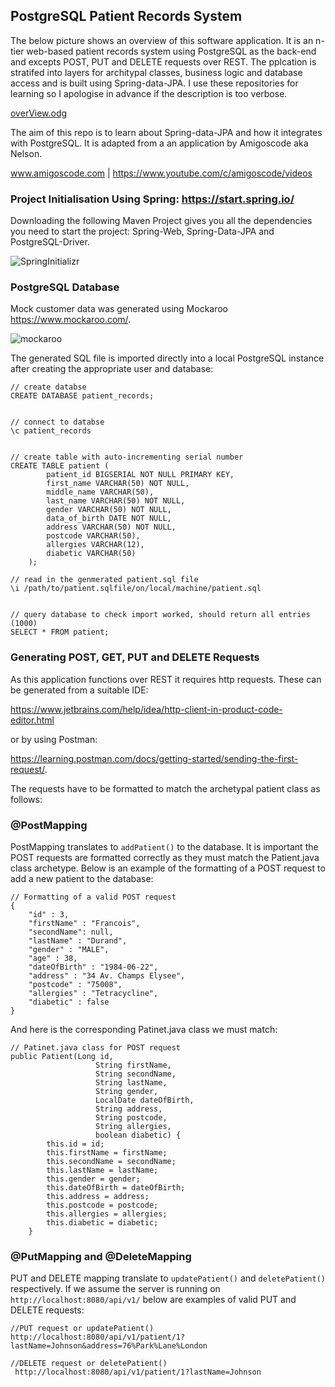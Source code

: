 ## PostgreSQL Patient Records System

The below picture shows an overview of this software application. It is an n-tier web-based
patient records system using PostgreSQL as the back-end and excepts POST, PUT and DELETE
requests over REST. The pplcation is stratifed into layers for architypal classes, business logic and database access and is built using Spring-data-JPA. I use these repositories for learning so I apologise in advance if the description is too verbose.

[overView.odg](https://github.com/DataSperling/SQL-Patient-Records-System/files/8481553/overView.odg)

The aim of this repo is to learn about Spring-data-JPA and how it integrates with PostgreSQL. It
is adapted from a an application by Amigoscode aka Nelson.

www.amigoscode.com | https://www.youtube.com/c/amigoscode/videos


### Project Initialisation Using Spring: https://start.spring.io/

Downloading the following Maven Project gives you all the dependencies you need to start the
project: Spring-Web, Spring-Data-JPA and PostgreSQL-Driver.

![SpringInitializr](https://user-images.githubusercontent.com/78074172/154043285-64295a90-67e3-442e-9f84-176f58edf6bd.png)


### PostgreSQL Database
Mock customer data was generated using Mockaroo https://www.mockaroo.com/.

![mockaroo](https://user-images.githubusercontent.com/78074172/154044509-94494833-e3f6-4753-8ac3-f62644b0cf9c.png)

The generated SQL file is imported directly into a local PostgreSQL instance after creating the
appropriate user and database:

```
// create databse
CREATE DATABASE patient_records;


// connect to databse
\c patient_records


// create table with auto-incrementing serial number 
CREATE TABLE patient (
	    patient_id BIGSERIAL NOT NULL PRIMARY KEY,
	    first_name VARCHAR(50) NOT NULL,
	    middle_name VARCHAR(50),
	    last_name VARCHAR(50) NOT NULL,
	    gender VARCHAR(50) NOT NULL,
	    data_of_birth DATE NOT NULL,
	    address VARCHAR(50) NOT NULL,
	    postcode VARCHAR(50),
	    allergies VARCHAR(12),
	    diabetic VARCHAR(50)
    );

// read in the genmerated patient.sql file
\i /path/to/patient.sqlfile/on/local/machine/patient.sql 


// query database to check import worked, should return all entries (1000)
SELECT * FROM patient;
```


### Generating POST, GET, PUT and DELETE Requests

As this application functions over REST it requires http requests. These can be generated from a
suitable IDE: 

https://www.jetbrains.com/help/idea/http-client-in-product-code-editor.html

or by using Postman:

https://learning.postman.com/docs/getting-started/sending-the-first-request/.

The requests have to be formatted to match the archetypal patient class as follows:

### @PostMapping

PostMapping translates to `addPatient()` to the database. It is important the POST requests are 
formatted correctly as they must match the Patient.java class archetype. Below is an example of the formatting of a POST request to add a new patient to the database:

```
// Formatting of a valid POST request
{
    "id" : 3,
    "firstName" : "Francois",
    "secondName": null,
    "lastName" : "Durand",
    "gender" : "MALE",
    "age" : 38,
    "dateOfBirth" : "1984-06-22",
    "address" : "34 Av. Champs Elysee",
    "postcode" : "75008",
    "allergies" : "Tetracycline",
    "diabetic" : false
}
```

And here is the corresponding Patinet.java class we must match:

```
// Patinet.java class for POST request
public Patient(Long id,
                   String firstName,
                   String secondName,
                   String lastName,
                   String gender,
                   LocalDate dateOfBirth,
                   String address,
                   String postcode,
                   String allergies,
                   boolean diabetic) {
        this.id = id;
        this.firstName = firstName;
        this.secondName = secondName;
        this.lastName = lastName;
        this.gender = gender;
        this.dateOfBirth = dateOfBirth;
        this.address = address;
        this.postcode = postcode;
        this.allergies = allergies;
        this.diabetic = diabetic;
    }
```

### @PutMapping and @DeleteMapping

PUT and DELETE mapping translate to `updatePatient()` and `deletePatient()` respectively. If we assume the server is running on `http://localhost:8080/api/v1/` below are examples of valid PUT
and DELETE requests:

```
//PUT request or updatePatient()
http://localhost:8080/api/v1/patient/1?lastName=Johnson&address=76%Park%Lane%London

//DELETE request or deletePatient()
 http://localhost:8080/api/v1/patient/1?lastName=Johnson
```





